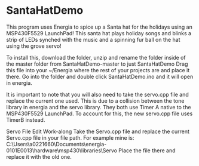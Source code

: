 SantaHatDemo
============
This program uses Energia to spice up a Santa hat for the holidays using an MSP430F5529 LaunchPad! This santa hat plays holiday songs and blinks a strip of LEDs synched with the music and a spinning fur ball on the hat using the grove servo!

To install this, download the folder, unzip and rename the folder inside of the master folder from 
SantaHatDemo-master to just SantaHatDemo Drag this file into your ~/Energia where the rest of your projects
are and place it there. Go into the folder and double click SantaHatDemo.ino and it will open in energia.

It is important to note that you will also need to take the servo.cpp file and replace the current one used. This is due to a collision between the tone library in energia and the servo library. They both use Timer A native to the MSP430F5529 LaunchPad. To account for this, the new servo.cpp file uses TimerB instead. 

Servo File Edit Work-along
Take the Servo.cpp file and replace the current Servo.cpp file in your file path. For example mine is: C:\Users\a0221660\Documents\energia-0101E0013\hardware\msp430\libraries\Servo 
Place the file there and replace it with the old one. 

